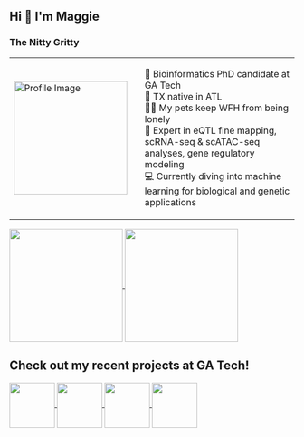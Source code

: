 ## Hi 👋 I'm Maggie

<!--
**maggiebr0wn/maggiebr0wn** is a ✨ _special_ ✨ repository because its `README.md` (this file) appears on your GitHub profile.
-->



### The Nitty Gritty
<table style="border-collapse: collapse; border: none;">
  <tr>
    <td style="padding-right: 20px; border: none;">
      <img src="https://github.com/maggiebr0wn/maggiebr0wn/blob/main/stem.gif" alt="Profile Image" width="200" height="200" align="left" />
    </td>
    <td style="border: none;">
      <ul style="list-style-type: none; padding-left: 0;">
        <li>🐝 Bioinformatics PhD candidate at GA Tech</li>
        <li>🍑 TX native in ATL</li>
        <li>🐶🐢 My pets keep WFH from being lonely</li>
        <li>🔬 Expert in eQTL fine mapping, scRNA-seq & scATAC-seq analyses, gene regulatory modeling</li>
        <li>💻 Currently diving into machine learning for biological and genetic applications</li>
      </ul>
    </td>
  </tr>
</table>

<a href="https://github.com/anuraghazra/github-readme-stats">
  <img height=200 align="center" src="https://github-readme-stats.vercel.app/api/top-langs/?username=maggiebr0wn&hide=jupyter%20notebook&layout=donut&theme=shades-of-purple"/>
</a>
<a href="https://github.com/anuraghazra/github-readme-stats">
  <img height=200 align="center" src="https://streak-stats.demolab.com/?user=maggiebr0wn&layout=compact&theme=shades-of-purple"/>
</a>

## Check out my recent projects at GA Tech! 

<a href="https://github.com/maggiebr0wn/scMultiome-Crohns-Disease">
  <img height=80 align="center" src="https://github-readme-stats.vercel.app/api/pin/?username=maggiebr0wn&repo=scMultiome-Crohns-Disease&theme=buefy"/>
</a>
<a href="https://github.com/maggiebr0wn/scMultiome-TFBS-Analysis">
  <img height=80 align="center" src="https://github-readme-stats.vercel.app/api/pin/?username=maggiebr0wn&repo=scMultiome-TFBS-Analysis&theme=buefy"/>
</a>
<a href="https://github.com/maggiebr0wn/eQTL-AbO-Conditional-Analysis">
  <img height=80 align="center" src="https://github-readme-stats.vercel.app/api/pin/?username=maggiebr0wn&repo=eQTL-AbO-Conditional-Analysis&theme=buefy"/>
</a>
<a href="https://github.com/maggiebr0wn/scRNAseq-Analysis-Nasal-Polyps-ASCs">
  <img height=80 align="center" src="https://github-readme-stats.vercel.app/api/pin/?username=maggiebr0wn&repo=scRNAseq-Analysis-Nasal-Polyps-ASCs&theme=buefy"/>
</a>

